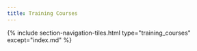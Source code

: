 ```yaml
---
title: Training Courses
---
```



{% include section-navigation-tiles.html type="training_courses" except="index.md" %}







